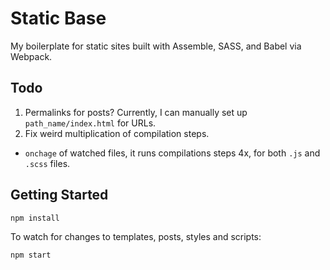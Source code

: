 # Static Base
My boilerplate for static sites built with Assemble, SASS, and Babel via Webpack.

## Todo
1. Permalinks for posts? Currently, I can manually set up `path_name/index.html` for URLs.
2. Fix weird multiplication of compilation steps.
  - `onchage` of watched files, it runs compilations steps 4x, for both `.js` and `.scss` files.

## Getting Started
```bash
npm install
```
To watch for changes to templates, posts, styles and scripts:
```bash
npm start
```
